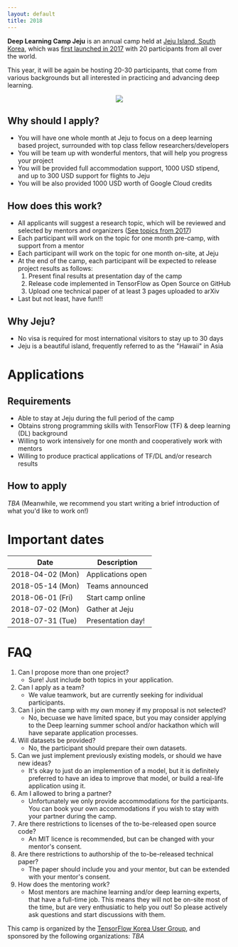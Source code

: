 ```yaml
---
layout: default
title: 2018
---
```


**Deep Learning Camp Jeju**
is an annual camp held at [Jeju Island, South Korea](https://en.wikipedia.org/wiki/Jeju_Island),
which was [first launched in 2017](../2017/) with 20 participants from all over the world.

This year, it will be again be hosting 20-30 participants,
that come from various backgrounds but all interested in practicing and advancing deep learning.

<center>
<img src="{{ site.baseurl }}/assets/images/jeju.png">
</center>

## Why should I apply?

- You will have one whole month at Jeju to focus on a deep learning based project, surrounded with top class fellow researchers/developers
- You will be team up with wonderful mentors, that will help you progress your project
- You will be provided full accommodation support, 1000 USD stipend, and up to 300 USD support for flights to Jeju
- You will be also provided 1000 USD worth of Google Cloud credits

## How does this work?

- All applicants will suggest a research topic, which will be reviewed and selected by mentors and organizers
    ([See topics from 2017](https://github.com/TensorFlowKR/mlcampjeju/blob/master/2017/github/04_FinalPresentation.md))
- Each participant will work on the topic for one month pre-camp, with support from a mentor
- Each participant will work on the topic for one month on-site, at Jeju
- At the end of the camp, each participant will be expected to release project results as follows:
    1. Present final results at presentation day of the camp
    1. Release code implemented in TensorFlow as Open Source on GitHub
    1. Upload one technical paper of at least 3 pages uploaded to arXiv
- Last but not least, have fun!!!

## Why Jeju?

- No visa is required for most international visitors to stay up to 30 days
- Jeju is a beautiful island, frequently referred to as the "Hawaii" in Asia


# Applications

## Requirements

- Able to stay at Jeju during the full period of the camp
- Obtains strong programming skills with TensorFlow (TF) & deep learning (DL) background
- Willing to work intensively for one month and cooperatively work with mentors
- Willing to produce practical applications of TF/DL and/or research results

## How to apply

*TBA*
(Meanwhile, we recommend you start writing a brief introduction of what you'd like to work on!)


# Important dates

| Date | Description |
| --- | --- |
| 2018-04-02 (Mon) | Applications open |
| 2018-05-14 (Mon) | Teams announced |
| 2018-06-01 (Fri) | Start camp online |
| 2018-07-02 (Mon) | Gather at Jeju |
| 2018-07-31 (Tue) | Presentation day! |


# FAQ

1. Can I propose more than one project?
    - Sure! Just include both topics in your application.
1. Can I apply as a team?
    - We value teamwork, but are currently seeking for individual participants.
1. Can I join the camp with my own money if my proposal is not selected?
    - No, becuase we have limited space, but you may consider applying to the Deep learning summer school and/or hackathon which will have separate application processes.
1. Will datasets be provided?
    - No, the participant should prepare their own datasets.
1. Can we just implement previously existing models, or should we have new ideas?
    - It's okay to just do an implemention of a model, but it is definitely preferred to have an idea to improve that model, or build a real-life application using it.
1. Am I allowed to bring a partner?
    - Unfortunately we only provide accommodations for the participants. You can book your own accommodations if you wish to stay with your partner during the camp.
1. Are there restrictions to licenses of the to-be-released open source code?
    - An MIT licence is recommended, but can be changed with your mentor's consent.
1. Are there restrictions to authorship of the to-be-released technical paper?
    - The paper should include you and your mentor, but can be extended with your mentor's consent.
1. How does the mentoring work?
    - Most mentors are machine learning and/or deep learning experts, that have a full-time job. This means they will not be on-site most of the time, but are very enthusiatic to help you out! So please actively ask questions and start discussions with them.


<!-- footer -->
<footer class="site-footer">
<span class="site-footer-credits">
    This camp is organized by the
    <a href="https://www.facebook.com/groups/TensorFlowKR">TensorFlow Korea User Group</a>,
    and sponsored by the following organizations:
    <i>TBA</i>
</span>
</footer>
